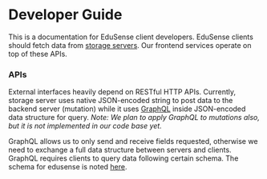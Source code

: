 Developer Guide
===============

This is a documentation for EduSense client developers. EduSense clients should
fetch data from [storage servers](/storage). Our frontend services operate on top
of these APIs.

### APIs

External interfaces heavily depend on RESTful HTTP APIs. Currently, storage server
uses native JSON-encoded string to post data to the backend server (mutation) while
it uses [GraphQL](https://graphql.org/) inside JSON-encoded data structure for query.
*Note: We plan to apply GraphQL to mutations also, but it is not implemented in our
code base yet.*

GraphQL allows us to only send and receive fields requested, otherwise we need to
exchange a full data structure between servers and clients. GraphQL requires clients
to query data following certain schema. The schema for edusense is noted
[here](/storage/query/schema.go).

